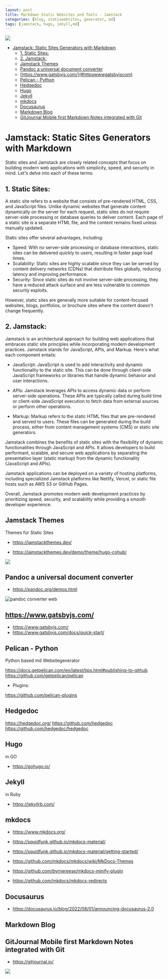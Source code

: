 ```yaml
---
layout: post
title: Markdown Static Websites and Tools - Jamstack
categories: [blog, statiswebsites, generator, md]
tags: [jamstack, hugo, jekyll,md]
---
```

![](../pics/20230705180039_jamstackThems.png)

- [Jamstack: Static Sites Generators with Markdown](#jamstack-static-sites-generators-with-markdown)
  - [1. Static Sites:](#1-static-sites)
  - [2. Jamstack:](#2-jamstack)
  - [Jamstack Themes](#jamstack-themes)
  - [Pandoc a universal document converter](#pandoc-a-universal-document-converter)
  - [https://www.gatsbyjs.com/](#httpswwwgatsbyjscom)
  - [Pelican - Python](#pelican---python)
  - [Hedgedoc](#hedgedoc)
  - [Hugo](#hugo)
  - [Jekyll](#jekyll)
  - [mkdocs](#mkdocs)
  - [Docusaurus](#docusaurus)
  - [Markdown Blog](#markdown-blog)
  - [GitJournal Mobile first Markdown Notes integrated with Git](#gitjournal-mobile-first-markdown-notes-integrated-with-git)

# Jamstack: Static Sites Generators with Markdown
Static sites and Jamstack are closely related concepts that focus on building modern web applications with simplicity, speed, and security in mind. Let's delve into each of these terms:

## 1. Static Sites:
A static site refers to a website that consists of pre-rendered HTML, CSS, and JavaScript files. Unlike dynamic websites that generate content dynamically on the server for each request, static sites do not require server-side processing or database queries to deliver content. Each page of a static site is a separate HTML file, and the content remains fixed unless manually updated.

Static sites offer several advantages, including:

- Speed: With no server-side processing or database interactions, static sites can be delivered quickly to users, resulting in faster page load times.
- Scalability: Static sites are highly scalable since they can be served by content delivery networks (CDNs) that distribute files globally, reducing latency and improving performance.
- Security: Since static sites do not involve server-side processing, they have a reduced attack surface and are less vulnerable to common security exploits.

However, static sites are generally more suitable for content-focused websites, blogs, portfolios, or brochure sites where the content doesn't change frequently.

## 2. Jamstack:
Jamstack is an architectural approach for building web applications that embraces static site principles while incorporating modern development practices. Jamstack stands for JavaScript, APIs, and Markup. Here's what each component entails:

- JavaScript: JavaScript is used to add interactivity and dynamic functionality to the static site. This can be done through client-side JavaScript frameworks or libraries that handle dynamic behavior and user interactions.

- APIs: Jamstack leverages APIs to access dynamic data or perform server-side operations. These APIs are typically called during build time or client-side JavaScript execution to fetch data from external sources or perform other operations.

- Markup: Markup refers to the static HTML files that are pre-rendered and served to users. These files can be generated during the build process, either from content management systems (CMS) or static site generators.

Jamstack combines the benefits of static sites with the flexibility of dynamic functionalities through JavaScript and APIs. It allows developers to build performant, scalable, and secure web applications by separating the presentation layer (static markup) from the dynamic functionality (JavaScript and APIs).

Jamstack applications can be deployed on a variety of hosting platforms, including specialized Jamstack platforms like Netlify, Vercel, or static file hosts such as AWS S3 or GitHub Pages.

Overall, Jamstack promotes modern web development practices by prioritizing speed, security, and scalability while providing a smooth developer experience.
## Jamstack Themes

Themes für Static Sites 

- <https://jamstackthemes.dev/>

- <https://jamstackthemes.dev/demo/theme/hugo-cohub/>

![](../pics/20230705175922_jamstack_themes.png)

## Pandoc a universal document converter

- <https://pandoc.org/demos.html>

![pandoc converter web](../pic/20220822123415.png)  

## https://www.gatsbyjs.com/

- <https://www.gatsbyjs.com/>
- <https://www.gatsbyjs.com/docs/quick-start/>

## Pelican - Python

Python based md Websitegenerator

<https://docs.getpelican.com/en/latest/tips.html#publishing-to-github>
<https://github.com/getpelican/pelican>

- Plugins:

<https://github.com/pelican-plugins>

## Hedgedoc

<https://hedgedoc.org/>
<https://github.com/hedgedoc>
<https://github.com/hedgedoc/hedgedoc>

## Hugo 
in GO 
- <https://gohugo.io/>


## Jekyll 
in Ruby 
- <https://jekyllrb.com/>

## mkdocs
- <https://www.mkdocs.org/>

- <https://squidfunk.github.io/mkdocs-material/>
- <https://squidfunk.github.io/mkdocs-material/getting-started/>

- <https://github.com/mkdocs/mkdocs/wiki/MkDocs-Themes>

- <https://github.com/byrnereese/mkdocs-minify-plugin>

- <https://github.com/mkdocs/mkdocs-redirects>

## Docusaurus 

- <https://docusaurus.io/blog/2022/08/01/announcing-docusaurus-2.0>

## Markdown Blog 

## GitJournal Mobile first Markdown Notes integrated with Git

- <https://gitjournal.io/>

![](../pic/20220801114551.png)  
